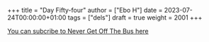 +++
title = "Day Fifty-four"
author = ["Ebo H"]
date = 2023-07-24T00:00:00+01:00
tags = ["dels"]
draft = true
weight = 2001
+++

[You can subcribe to Never Get Off The Bus here](https://never-get-off-the-bus.ghost.io/#/portal/)
